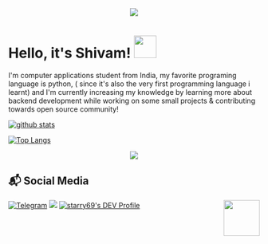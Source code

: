 
<div align="center">
    <img src="https://telegra.ph//file/97587953e389d1938fce7.jpg">
</div>

# Hello, it's Shivam! <img src="https://raw.githubusercontent.com/MartinHeinz/MartinHeinz/master/wave.gif" width="45px">

I'm computer applications student from India, my favorite programing language is python, ( since it's also the very first programming language i learnt) and I'm currently increasing my knowledge by learning more about backend development while working on some small projects & contributing towards open source community!


[![github stats](https://github-readme-stats.vercel.app/api?username=starry69&show_icons=true&theme=light)](https://github.com/starry69)

[![Top Langs](https://github-readme-stats.vercel.app/api/top-langs/?username=starry69&layout=compact&langs_count=99)](https://github-readme-stats.vercel.app/api/top-langs/?username=starry69&layout=compact&langs_count=99)

<p align="center"><img src="https://github-readme-streak-stats.herokuapp.com/?user=starry69"/></p>

## 📬 Social Media


[![Telegram](https://img.shields.io/badge/telegram-1b77FF.svg?style=for-the-badge&logo=telegram)](https://t.me/starryboi)
<a href="https://twitter.com/starry_shivam"><img src="https://img.shields.io/badge/Twitter-blue.svg?style=for-the-badge&logo=twitter"></a> [![starry69's DEV Profile](https://img.shields.io/badge/dev-black.svg?style=for-the-badge&logo=dev.to)](https://dev.to/starry69)  <img src="https://64.media.tumblr.com/34784257378ce2c51675599159735772/tumblr_nd3b8i2gL01sedjuto1_400.gifv" align="right" width="72"/>
